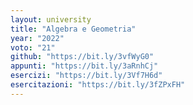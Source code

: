 ```yaml
---
layout: university
title: "Algebra e Geometria"
year: "2022"
voto: "21"
github: "https://bit.ly/3vfWyG0"
appunti: "https://bit.ly/3aRnhCj"
esercizi: "https://bit.ly/3Vf7H6d"
esercitazioni: "https://bit.ly/3fZPxFH"
---
```


